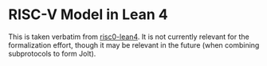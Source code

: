 # RISC-V Model in Lean 4

This is taken verbatim from [risc0-lean4](https://github.com/risc0/risc0-lean4/tree/main). It is not currently relevant for the formalization effort, though it may be relevant in the future (when combining subprotocols to form Jolt).